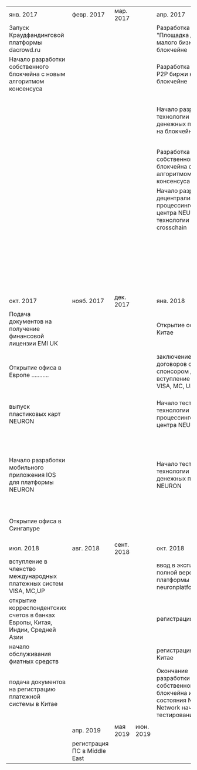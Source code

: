 |                                                                               |                              |            |           |                                                                                                     |                                |           |            |                                                                                                                  |           |            |           |
|-------------------------------------------------------------------------------|------------------------------|------------|-----------|-----------------------------------------------------------------------------------------------------|--------------------------------|-----------|------------|------------------------------------------------------------------------------------------------------------------|-----------|------------|-----------|
 янв. 2017                                                                     | февр. 2017                   | мар. 2017  |           | апр. 2017                                                                                           | мая 2017                       | июн. 2017 |            | июл. 2017                                                                                                        | авг. 2017 | сент. 2017 |           |
| Запуск Краудфандинговой платформы dacrowd.ru                                  |                              |            |           | Разработка проекта "Площадка для ICO малого бизнеса"  на блокчейне                                  |                                |           |            | Регистрация компании в UK                                                                                        |           |            |           |
| Начало разработки собственного блокчейна с новым алгоритмом консенсуса        |                              |            |           | Разработка проекта Р2Р биржи на блокчейне                                                           |                                |           |            | запуск сайта платформы NEURON                                                                                    |           |            |           |
|                                                                               |                              |            |           | Начало разработки технологии денежных переводов на блокчейне                                        |                                |           |            | Запуск проекта "Площадка для ICO малого бизнеса"  на блокчейне на платформе NEURON                               |           |            |           |
|                                                                               |                              |            |           | Разработка собственного блокчейна с новым алгоритмом консенсуса                                     |                                |           |            | Запуск проекта Р2Р биржи на блокчейне на платформе NEURON                                                        |           |            |           |
|                                                                               |                              |            |           | Начало разработки децентрализованного процессингового центра NEURON на технологии crosschain        |                                |           |            | заключение договоров с эмитентом пластиковых карт VISA,MC                                                        |           |            |           |
|                                                                               |                              |            |           |                                                                                                     |                                |           |            | Начало разработки мобильного приложения Android для платформы NEURON                                             |           |            |           |
|                                                                               |                              |            |           |                                                                                                     |                                |           |            |                                                                                                                  |           |            |           |
|                                                                               |                              |            |           |                                                                                                     |                                |           |            |                                                                                                                  |           |            |           |
|                                                                               |                              |            |           |                                                                                                     |                                |           |            |                                                                                                                  |           |            |           |
| окт. 2017                                                                     | нояб. 2017                   | дек. 2017  |           | янв. 2018                                                                                           | февр. 2018                     | мар. 2018 |            | апр. 2018                                                                                                        | мая 2018  | июн. 2018  |           |
| Подача документов на получение финансовой лицензии  EMI UK                    |                              |            |           | Открытие офиса в Китае                                                                              |                                |           |            | получение лицензии EMI UK                                                                                        |           |            |           |
| Открытие офиса в Европе ...........                                           |                              |            |           | заключение договоров с банком спонсором для вступление в МПС VISA, MC, UP                           |                                |           |            | подача документов на вступление в членство в МПС VISA, MC,UP                                                     |           |            |           |
| выпуск пластиковых карт NEURON                                                |                              |            |           | Начало тестирования технологии процессингового центра NEURON                                        |                                |           |            | подача документов на регистрацию платежной системы в РФ                                                          |           |            |           |
| Начало разработки мобильного приложения IOS для платформы NEURON              |                              |            |           | Начало тестирования технологии денежных переводов NEURON                                            |                                |           |            | Начало заключения договоров с Агентами NEURON для осуществления операций по технологии денежных переводов NEURON |           |            |           |
| Открытие офиса в Сингапуре                                                    |                              |            |           |                                                                                                     |                                |           |            |                                                                                                                  |           |            |           |
|                                                                               |                              |            |           |                                                                                                     |                                |           |            |                                                                                                                  |           |            |           |
|                                                                               |                              |            |           |                                                                                                     |                                |           |            |                                                                                                                  |           |            |           |
|                                                                               |                              |            |           |                                                                                                     |                                |           |            |                                                                                                                  |           |            |           |
| июл. 2018                                                                     | авг. 2018                    | сент. 2018 |           | окт. 2018                                                                                           | нояб. 2018                     | дек. 2018 |            | 1 квартал 2022                                                                                                   |           |            |           |
| вступление в членство международных платежных систем VISA, MC,UP              |                              |            |           | ввод в эксплуатацию полной версии платформы  neuronplatform.com                                     |                                |           |            | выход на полную окупаемость проекта NEURON                                                                       |           |            |           |
| открытие корреспондентских счетов в банках Европы, Китая, Индии, Средней Азии |                              |            |           | регистрация ПС в РФ                                                                                 |                                |           |            |                                                                                                                  |           |            |           |
| начало обслуживания  фиатных средств                                          |                              |            |           | регистрация ПС в Китае                                                                              |                                |           |            |                                                                                                                  |           |            |           |
| подача документов на регистрацию платежной системы в Китае                    |                              |            |           | Окончание разработки собственного блокчейна и каналов состояния NEURON Network  начало тестирования |                                |           |            |                                                                                                                  |           |            |           |
|                                                                               |                              |            |           |                                                                                                     |                                |           |            |                                                                                                                  |           |            |           |
|                                                                               | апр. 2019                    | мая 2019   | июн. 2019 |                                                                                                     | июл. 2019                      | авг. 2019 | сент. 2019 |                                                                                                                  | янв. 2019 | февр. 2019 | мар. 2019 |
|                                                                               | регистрация ПС в Middle East |            |           |                                                                                                     | регистрация ПС в Latin America |           |            |                                                                                                                  |           |            |           |